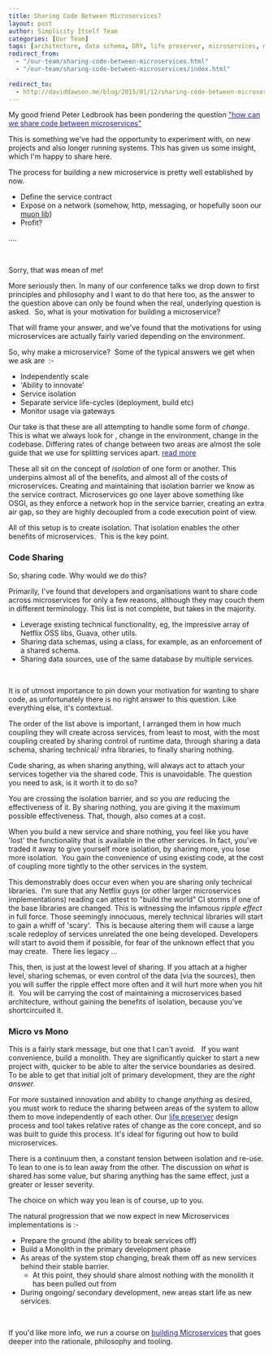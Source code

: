 ```yaml
---
title: Sharing Code Between Microservices?
layout: post
author: Simplicity Itself Team
categories: [Our Team]
tags: [architecture, data schema, DRY, life preserver, microservices, muon, netflix, netflix oss, sharing]
redirect_from: 
  - "/our-team/sharing-code-between-microservices.html"
  - "/our-team/sharing-code-between-microservices/index.html"
  
redirect_to:
  - http://daviddawson.me/blog/2015/01/12/sharing-code-between-microservices.html
---
```

My good friend Peter Ledbrook has been pondering the question <a style="color: #228;" href="http://blog.cacoethes.co.uk/software/code-reuse-in-micro-services">"how can we share code between microservices"</a>

This is something we've had the opportunity to experiment with, on new projects and also longer running systems. This has given us some insight, which I'm happy to share here.

The process for building a new microservice is pretty well established by now.
<ul>
	<li>Define the service contract</li>
	<li>Expose on a network (somehow, http, messaging, or hopefully soon our <a href="https://github.com/simplicityitself/muon-documentation" target="_blank">muon lib</a>)</li>
	<li>Profit?</li>
</ul>
....

&nbsp;

Sorry, that was mean of me!

More seriously then. In many of our conference talks we drop down to first principles and philosophy and I want to do that here too, as the answer to the question above can only be found when the real, underlying question is asked.  So, what is your motivation for building a microservice?

That will frame your answer, and we've found that the motivations for using microservices are actually fairly varied depending on the environment.

So, why make a microservice?  Some of the typical answers we get when we ask are  :-
<ul>
	<li>Independently scale</li>
	<li>'Ability to innovate'</li>
	<li>Service isolation</li>
	<li>Separate service life-cycles (deployment, build etc)</li>
	<li>Monitor usage via gateways</li>
</ul>
Our take is that these are all attempting to handle some form of <em>change</em>. This is what we always look for , change in the environment, change in the codebase. Differing rates of change between two areas are almost the sole guide that we use for splitting services apart. <a style="color: #228;" title="What the Life Preserver Tool does, an intro" href="/public/latest-news/what-the-life-preserver-tool-does-an-intro/" target="_blank">read more</a>

These all sit on the concept of <i>isolation </i>of one form or another. This underpins almost all of the benefits, and almost all of the costs of microservices. Creating and maintaining that isolation barrier we know as the service contract. Microservices go one layer above something like OSGI, as they enforce a network hop in the service barrier, creating an extra air gap, so they are highly decoupled from a code execution point of view.

All of this setup is to create isolation<em>.</em> That isolation<em> </em>enables the other benefits of microservices.  This is the key point.
<h3>Code Sharing</h3>
So, sharing code. Why would we do this?

Primarily, I've found that developers and organisations want to share code across microservices for only a few reasons, although they may couch them in different terminology. This list is not complete, but takes in the majority.
<ul>
	<li>Leverage existing technical functionality, eg, the impressive array of Netflix OSS libs, Guava, other utils.</li>
	<li>Sharing data schemas, using a class, for example, as an enforcement of a shared schema.</li>
	<li>Sharing data sources, use of the same database by multiple services.</li>
</ul>
&nbsp;

It is of utmost importance to pin down your motivation for wanting to share code, as unfortunately there is no right answer to this question. Like everything else, it's contextual.

The order of the list above is important, I arranged them in how much coupling they will create across services, from least to most, with the most coupling created by sharing control of runtime data, through sharing a data schema, sharing technical/ infra libraries, to finally sharing nothing.

Code sharing, as when sharing anything, will always act to attach your services together via the shared code. This is unavoidable. The question you need to ask, is it worth it to do so?

You are crossing the isolation barrier, and so you <em>are</em> reducing the effectiveness of it. By sharing nothing, you are giving it the maximum possible effectiveness. That, though, also comes at a cost.

When you build a new service and share nothing, you feel like you have 'lost' the functionality that is available in the other services. In fact, you've traded it away to give yourself more isolation, by sharing more, you lose more isolation.  You gain the convenience of using existing code, at the cost of coupling more tightly to the other services in the system.

This demonstrably does occur even when you are sharing only technical libraries.  I'm sure that any Netflix guys (or other larger microservices implementations) reading can attest to "build the world" CI storms if one of the base libraries are changed. This is witnessing the infamous <em>ripple effect</em> in full force. Those seemingly innocuous, merely technical libraries will start to gain a whiff of 'scary'.  This is because altering them will cause a large scale redeploy of services unrelated the one being developed. Developers will start to avoid them if possible, for fear of the unknown effect that you may create.  There lies legacy ...

This, then, is just at the lowest level of sharing. If you attach at a higher level, sharing schemas, or even control of the data (via the sources), then you will suffer the ripple effect more often and it will hurt more when you hit it.  You will be carrying the cost of maintaining a microservices based architecture, without gaining the benefits of isolation, because you've shortcircuited it.
<h3>Micro vs Mono</h3>
This is a fairly stark message, but one that I can't avoid.   If you want convenience, build a monolith. They are significantly quicker to start a new project with, quicker to be able to alter the service boundaries as desired. To be able to get that initial jolt of primary development, they are the <em>right answer.</em>

For more sustained innovation and ability to change <em>anything</em> as desired, you must work to reduce the sharing between areas of the system to allow them to move independently of each other. Our <a style="color: #228;" title="What the Life Preserver Tool does, an intro" href="/public/latest-news/what-the-life-preserver-tool-does-an-intro/">life preserver</a> design process and tool takes relative rates of change as the core concept, and so was built to guide this process. It's ideal for figuring out how to build microservices.

There is a continuum then, a constant tension between isolation and re-use. To lean to one is to lean away from the other. The discussion on <em>what</em> is shared has some value, but sharing anything has the same effect, just a greater or lesser severity.

The choice on which way you lean is of course, up to you.

The natural progression that we now expect in new Microservices implementations is :-
<ul>
	<li>Prepare the ground (the ability to break services off)</li>
	<li>Build a Monolith in the primary development phase</li>
	<li>As areas of the system stop changing, break them off as new services behind their stable barrier.
<ul>
	<li>At this point, they should share almost nothing with the monolith it has been pulled out from</li>
</ul>
</li>
	<li>During ongoing/ secondary development, new areas start life as new services.</li>
</ul>
&nbsp;

If you'd like more info, we run a course on <a style="color: #228;" title="Building Antifragile Software with Microservices" href="/training/courses/building_adaptable_software/" target="_blank">building Microservices</a> that goes deeper into the rationale, philosophy and tooling.

&nbsp;

